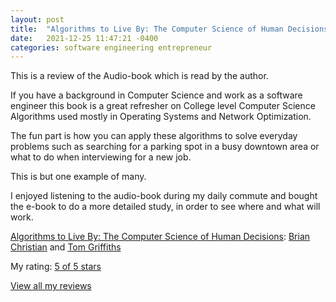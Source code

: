 ```yaml
---
layout: post
title:  "Algorithms to Live By: The Computer Science of Human Decisions"
date:   2021-12-25 11:47:21 -0400
categories: software engineering entrepreneur
---
```


This is a review of the Audio-book which is read by the author.

If you have a background in Computer Science and work as a software engineer this book is a great refresher on College 
level Computer Science Algorithms used mostly in Operating Systems and Network Optimization.

The fun part is how you can apply these algorithms to solve everyday problems such as searching for a parking spot in a 
busy downtown area or what to do when interviewing for a new job.

This is but one example of many.

I enjoyed listening to the audio-book during my daily commute and bought the e-book to do a more detailed study, in 
order to see where and what will work.


[Algorithms to Live By: The Computer Science of Human Decisions](https://www.goodreads.com/book/show/25666050-algorithms-to-live-by): 
[Brian Christian](https://www.goodreads.com/author/show/4199891.Brian_Christian)
and
[Tom Griffiths](https://www.goodreads.com/author/show/15185284.Tom_Griffiths)

My rating: [5 of 5 stars](https://www.goodreads.com/review/show/1937626661?book_show_action=false&from_review_page=1)

[View all my reviews](https://www.goodreads.com/review/list/10831886-nico)
